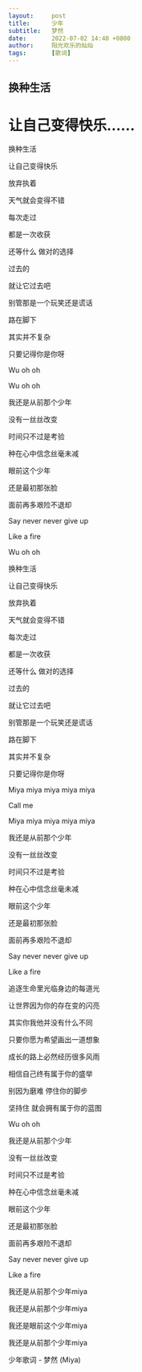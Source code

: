 ```yaml
---
layout:     post
title:      少年
subtitle:   梦然
date:       2022-07-02 14:40 +0800
author:     阳光欢乐的灿灿
tags:       [歌词]
---
```


## 换种生活 
# 让自己变得快乐……

换种生活

让自己变得快乐

放弃执着

天气就会变得不错

每次走过

都是一次收获

还等什么 做对的选择

过去的

就让它过去吧

别管那是一个玩笑还是谎话

路在脚下

其实并不复杂

只要记得你是你呀

Wu oh oh

Wu oh oh

我还是从前那个少年

没有一丝丝改变

时间只不过是考验

种在心中信念丝毫未减

眼前这个少年

还是最初那张脸

面前再多艰险不退却

Say never never give up

Like a fire

Wu oh oh

换种生活

让自己变得快乐

放弃执着

天气就会变得不错

每次走过

都是一次收获

还等什么 做对的选择

过去的

就让它过去吧

别管那是一个玩笑还是谎话

路在脚下

其实并不复杂

只要记得你是你呀

Miya miya miya miya miya

Call me

Miya miya miya miya miya

我还是从前那个少年

没有一丝丝改变

时间只不过是考验

种在心中信念丝毫未减

眼前这个少年

还是最初那张脸

面前再多艰险不退却

Say never never give up

Like a fire

追逐生命里光临身边的每道光

让世界因为你的存在变的闪亮

其实你我他并没有什么不同

只要你愿为希望画出一道想象

成长的路上必然经历很多风雨

相信自己终有属于你的盛举

别因为磨难 停住你的脚步

坚持住 就会拥有属于你的蓝图

Wu oh oh

我还是从前那个少年

没有一丝丝改变

时间只不过是考验

种在心中信念丝毫未减

眼前这个少年

还是最初那张脸

面前再多艰险不退却

Say never never give up

Like a fire

我还是从前那个少年miya

我还是从前那个少年miya

我还是眼前这个少年miya

我还是从前那个少年miya

少年歌词 - 梦然 (Miya)
